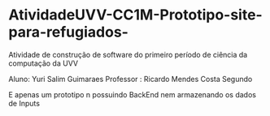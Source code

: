 # AtividadeUVV-CC1M-Prototipo-site-para-refugiados-
Atividade de construção de software do primeiro período de ciência da computação da UVV

Aluno: Yuri Salim Guimaraes 
Professor : Ricardo Mendes Costa Segundo

E apenas um prototipo n possuindo BackEnd nem armazenando os dados de Inputs
